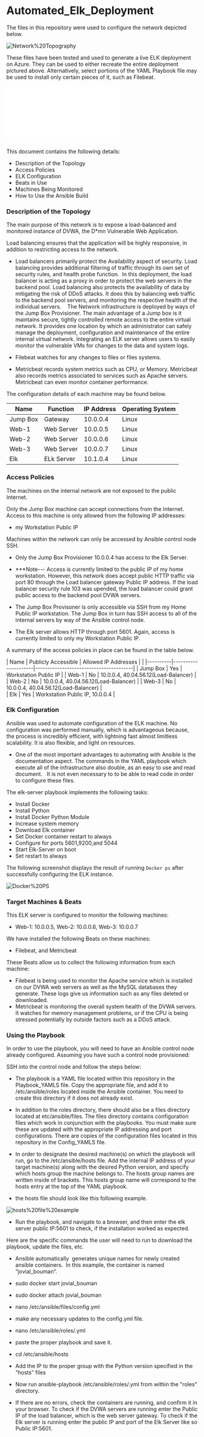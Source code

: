 # Automated_Elk_Deployment

The files in this repository were used to configure the network depicted below.

![Network%20Topography](Diagrams/Network_Topology.png)

These files have been tested and used to generate a live ELK deployment on Azure. They can be used to either recreate the entire deployment pictured above. Alternatively, select portions of the YAML Playbook file may be used to install only certain pieces of it, such as Filebeat.

![Filebeat Playbook](/Ansible/Playbook_YAMLS/Filebeat_Playbook.odt)

This document contains the following details:
- Description of the Topology
- Access Policies
- ELK Configuration
- Beats in Use
- Machines Being Monitored
- How to Use the Ansible Build


### Description of the Topology

The main purpose of this network is to expose a load-balanced and monitored instance of DVWA, the D*mn Vulnerable Web Application.

Load balancing ensures that the application will be highly responsive, in addition to restricting access to the network.
- Load balancers primarily protect the Availability aspect of security.  Load balancing provides additional filtering of traffic through its own set of security rules, and health probe function.  In this deployment, the load balancer is acting as a proxy in order to protect the web servers in the backend pool. Load balancing also protects the availability of data by mitigating the risk of DDoS attacks.  It does this by balancing web traffic to the backend pool servers, and monitoring the respective health of the individual servers.   
The Network infrastructure is deployed by ways of the Jump Box Provisioner.  The main advantage of a Jump box is it maintains secure, tightly controlled remote access to the entire virtual network. It provides one location by which an administrator can safely manage the deployment, configuration and maintenance of the entire internal virtual network. 
Integrating an ELK server allows users to easily monitor the vulnerable VMs for changes to the data and system logs.

- Filebeat watches for any changes to files or files systems.  
- Metricbeat records system metrics such as CPU, or Memory.  Metricbeat also records metrics associated to services such as Apache servers.  Metricbeat can even monitor container performance.

The configuration details of each machine may be found below.
                                                    

| Name     | Function | IP Address | Operating System |
|----------|----------|------------|------------------|
| Jump Box | Gateway  | 10.0.0.4   | Linux            |
| Web-1    |Web Server| 10.0.0.5   | Linux            |
| Web-2    |Web Server| 10.0.0.6   | Linux            |
| Web-3    |Web Server| 10.0.0.7   | Linux            |
| Elk      |ELk Server| 10.1.0.4   | Linux            |


### Access Policies

The machines on the internal network are not exposed to the public Internet. 

Only the Jump Box machine can accept connections from the Internet. Access to this machine is only allowed from the following IP addresses:
- my Workstation Public IP 

Machines within the network can only be accessed by Ansible control node SSH.
- Only the Jump Box Provisioner 10.0.0.4 has access to the Elk Server.


- ***Note--- Access is currently limited to the public IP of my home workstation.  However, this network does accept public HTTP traffic via port 80 through the Load balancer gateway Public IP address.  If the load balancer security rule 103 was upended, the load balancer could grant public access to the backend pool DVWA servers.  

- The Jump Box Provisoner is only accessible via SSH from my Home Public IP workstation.  The Jump Box in turn has SSH access to all of the internal servers by way of the Ansible control node. 

- The Elk server allows HTTP through port 5601.  Again, access is currently limited to only my Workstation Public IP. 




A summary of the access policies in place can be found in the table below.

| Name     | Publicly Accessible | Allowed IP Addresses |                 | 
|----------|---------------------|----------------------------------------|
| Jump Box | Yes                 | Workstation Public IP                  |
| Web-1    | No                  | 10.0.0.4, 40.04.56.12(Load-Balancer)   |                                
| Web-2    | No                  | 10.0.0.4, 40.04.56.12(Load-Balancer)   |
| Web-3    | No                  | 10.0.0.4, 40.04.56.12(Load-Balancer)   |  
|  Elk     | Yes                 | Workstation Public IP, 10.0.0.4        |                                                 



### Elk Configuration

Ansible was used to automate configuration of the ELK machine. No configuration was performed manually, which is advantageous because, the process is incredibly efficient, with lightning fast almost limitless scalability. It is also flexible, and light on resources.
- One of the most important advantages to automating with Ansible is the documentation aspect.  The commands in the YAML playbook which execute all of the infrastructure also double, as an easy to use and read document.   It is not even necessary to to be able to read code in order to configure these files.  


The elk-server playbook implements the following tasks:

- Install Docker
- Install Python
- Install Docker Python Module
- Increase system memory
- Download Elk container
- Set Docker container restart to always
- Configure for ports 5601,9200,and 5044
- Start Elk-Server on boot
- Set restart to always


The following screenshot displays the result of running `Docker ps` after successfully configuring the ELK instance.

![Docker%20PS](Images/Docker_PS.png)

### Target Machines & Beats
This ELK server is configured to monitor the following machines:
- Web-1: 10.0.0.5, Web-2: 10.0.0.6, Web-3: 10.0.0.7

We have installed the following Beats on these machines:
- Filebeat, and Metricbeat

These Beats allow us to collect the following information from each machine:
- Filebeat is being used to monitor the Apache service which is installed on our DVWA web servers as well as the MySQL databases they generate. These logs give us information such as any files deleted or downloaded.
- Metricbeat is monitoring the overall system health of the DVWA servers. It watches for memory management problems, or if the CPU is being stressed potentially by outside factors such as a DDoS attack.


### Using the Playbook
In order to use the playbook, you will need to have an Ansible control node already configured. Assuming you have such a control node provisioned: 

SSH into the control node and follow the steps below:

- The playbook is a YAML file located within this repository in the Playbook_YAMLS file.  Copy the appropriate file, and add it to /etc/ansible/roles located inside the Ansible container. You need to create this directory if it does not already exist. 

- In addition to the roles directory, there should also be a files directory located at etc/ansible/files.  The files directory contains configuration files which work in conjunction with the playbooks.  You must make sure these are updated with the appropriate IP addressing and port configurations.  There are copies of the configuration files located in this repository in the Config_YAMLS file.
  
- In order to designate the desired machine(s) on which the playbook will run, go to the /etc/ansible/hosts file.  Add the internal IP address of your target machine(s) along with the desired Python version, and specify which hosts group the machine belongs to.  The hosts group names are written inside of brackets.  This hosts group name will correspond to the hosts entry at the top of the YAML playbook.  

- the hosts file should look like this following example. 

![hosts%20file%20example](/Images/Hosts_File_Example.png) 


- Run the playbook, and navigate to a browser, and then enter the elk server public IP:5601 to check, if the installation worked as expected.



Here are the specific commands the user will need to run to download the playbook, update the files, etc.

- Ansible automatically  generates unique names for newly created ansible containers.  In this example, the container is named “jovial_bouman”.  
- sudo docker start jovial_bouman
- sudo docker attach jovial_bouman   
- nano /etc/ansible/files/config.yml
- make any necessary updates to the config.yml file.
- nano /etc/ansible/roles/<playbook>.yml
- paste the proper playbook and save it.
- cd /etc/ansible/hosts
- Add the IP to the proper group with the Python version specified in the “hosts” files 
- Now run ansible-playbook /etc/ansible/roles/<playbook>.yml from within the "roles" directory.

- If there are no errors, check the containers are running, and confirm it in your browser.  To check if the DVWA servers are running enter the Public IP of the load balancer, which is the web server gateway.  To check if the Elk server is running enter the public IP and port of the Elk Server like so Public IP:5601. 
